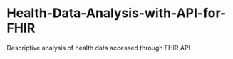 # Health-Data-Analysis-with-API-for-FHIR
Descriptive analysis of health data accessed through FHIR API
